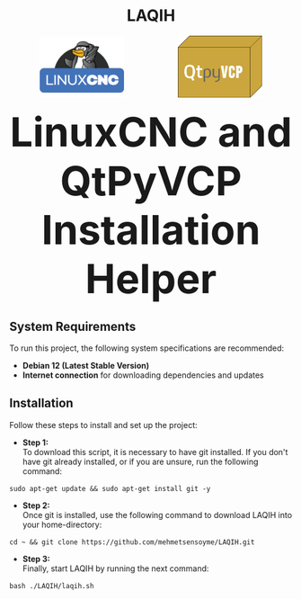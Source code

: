 <h1 align="center">LAQIH</h1>
<p align="center">
  <img src="https://github.com/mehmetsensoyme/LAQIH/blob/main/images/Linuxcnc_logo.png" alt="Image 1" width="150" style="display: inline-block; padding-right: 40px;">
   &nbsp;&nbsp;&nbsp;&nbsp;&nbsp;&nbsp;&nbsp;&nbsp;&nbsp;&nbsp;&nbsp;&nbsp;
  <img src="https://github.com/mehmetsensoyme/LAQIH/blob/main/images/QtPyVCP_logo.png" alt="Image 2" width="150" style="display: inline-block;">
</p>

<p align="center">
  <strong style="font-size: 72px;">LinuxCNC and QtPyVCP Installation Helper</strong>
</p>

## System Requirements

To run this project, the following system specifications are recommended:
- **Debian 12 (Latest Stable Version)**
- **Internet connection** for downloading dependencies and updates

## Installation

Follow these steps to install and set up the project:

* **Step 1:** \
To download this script, it is necessary to have git installed. If you don't have git already installed, or if you are unsure, run the following command:
```shell
sudo apt-get update && sudo apt-get install git -y
```

* **Step 2:** \
Once git is installed, use the following command to download LAQIH into your home-directory:

```shell
cd ~ && git clone https://github.com/mehmetsensoyme/LAQIH.git
```

* **Step 3:** \
Finally, start LAQIH by running the next command:

```shell
bash ./LAQIH/laqih.sh
```
